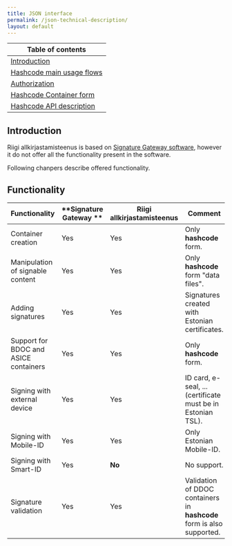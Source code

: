 ```yaml
---
title: JSON interface
permalink: /json-technical-description/
layout: default
---
```

| Table of contents |
|-------------------|
|[Introduction](#introduction)|
|[Hashcode main usage flows](#hashcode-main-usage-flows)|
|[Authorization](#authorization)|
|[Hashcode Container form](#hashcode-container-form)|
|[Hashcode API description](#hashcode-api-description)|

## Introduction

Riigi allkirjastamisteenus is based on [Signature Gateway software](https://github.com/open-eid/SiGa), however it do not offer all the functionality present in the software.

Following chanpers describe offered functionality.

## Functionality

| **Functionality** | **Signature Gateway ** | **Riigi allkirjastamisteenus** |  **Comment** | 
|-------------------|--------------------|----------|--------------|
| Container creation | Yes | Yes | Only **hashcode** form. |
| Manipulation of signable content | Yes | Yes | Only **hashcode** form "data files". |
| Adding signatures | Yes | Yes | Signatures created with Estonian certificates. |
| Support for BDOC and ASICE containers | Yes | Yes | Only **hashcode** form. |
| Signing with external device | Yes | Yes | ID card, e-seal, ... (certificate must be in Estonian TSL). |
| Signing with Mobile-ID | Yes | Yes | Only Estonian Mobile-ID. |
| Signing with Smart-ID | Yes | **No** | No support. |
| Signature validation | Yes | Yes | Validation of DDOC containers in **hashcode** form is also supported. |


